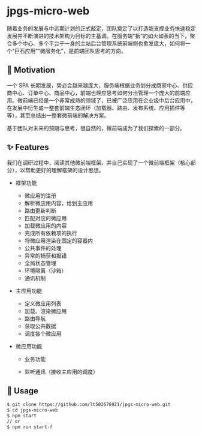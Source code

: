 # jpgs-micro-web

随着业务的发展与中远期计划的正式敲定，团队奠定了以打造能支撑业务快速稳定发展并不断演进的技术架构为目标的主基调。在服务端“拆”的如火如荼的当下，聚合多个中心、多个平台于一身的主站后台管理系统前端侧也愈发庞大，如何将一个“巨石应用”“微服务化”，是前端团队思考的方向。



## 🤔 Motivation

一个 SPA 长期发展，势必会越来越庞大，服务端根据业务划分成商家中心、供应商中心、订单中心、商品中心，前端也理应思考如何分治管理一个庞大的前端应用。微前端已经是一个非常成熟的领域了，已被广泛应用在企业级中后台应用中，在发展中衍生成一整套前端生态闭环（加载器、路由、发布系统、应用插件等等），甚至总结出一整套微前端的解决方案。

基于团队对未来的预期与思考，很自然的，微前端成为了我们探索的一部分。



## ✨ Features

我们在调研过程中，阅读其他微前端框架，并自己实现了一个微前端框架（核心部分），以帮助更好的理解框架的设计思想。

- 框架功能

  - 微应用的注册
  - 解析微应用内容，给到主应用
  - 路由更新判断
  - 匹配对应的微应用
  - 加载微应用的内容
  - 完成所有依赖项的执行
  - 将微应用渲染在固定的容器内
  - 公共事件的处理
  - 异常的捕获和报错
  - 全局状态管理
  - 环境隔离（沙箱）
  - 通讯机制

- 主应用功能

  - 定义微应用列表
  - 加载、渲染微应用
  - 路由导航
  - 获取公共数据
  - 调度各个微应用

- 微应用功能

  - 业务功能

  - 监听通讯（接收主应用的调度）



## 🔨 Usage

```bash
$ git clone https://github.com/lt502676921/jpgs-micro-web.git
$ cd jpgs-micro-web
$ npm start
// or
$ npm run start-f
```
